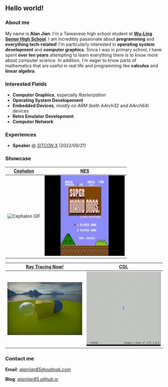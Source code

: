 ## Hello world!

### **About me**
My name is **Alan Jian**. I'm a Taiwanese high school student at **[Wu-Ling Senior High School](https://en.wikipedia.org/wiki/Wu-Ling_Senior_High_School)**. I am incredibly passionate about **programming** and **everything tech-related**! I'm particularly interested in **operating system development** and **computer graphics**. Since I was in primary school, I have spent **over ten years** attempting to learn everything there is to know more about computer science. In addition, I'm eager to know parts of mathematics that are useful in real life and programming like **calculus** and **linear algebra**.

### **Interested Fields**
* **Computer Graphics**, especially *Rasterization*
* **Operating System Developement**
* **Embedded Devices**, mostly on *ARM* (both *AArch32* and *AArch64*) devices
* **Retro Emulator Development**
* **Computer Network**

### **Experiences**
* **Speaker** @ [*SITCON X*](https://sitcon.org/2022/) (2022/09/21)

### **Showcase**
|   [Cephalon](https://github.com/alanjian85/cephalon)    | [NES](https://github.com/alanjian85/nes) |
|---------------------------------------------------------|------------------------------------------|
|              ![Cephalon GIF](cephalon.gif)              |            ![NES GIF](nes.gif)           |

| [Ray Tracing Now!](https://github.com/alanjian85/rtnow) | [CGL](https://github.com/alanjian85/cgl) |
|---------------------------------------------------------|------------------------------------------|
|             ![Ray Tracing Now! GIF](rtnow.png)          |            ![CGL GIF](cgl.gif)           |

### **Contact me**
**Email**: [*alanjian85@outlook.com*](mailto:alanjian85@outlook.com)

**Blog**: [*alanjian85.github.io*](https://alanjian85.github.io/)
